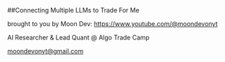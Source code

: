 ##Connecting Multiple LLMs to Trade For Me

brought to you by Moon Dev: https://www.youtube.com/@moondevonyt

AI Researcher & Lead Quant @ Algo Trade Camp

moondevonyt@gmail.com 